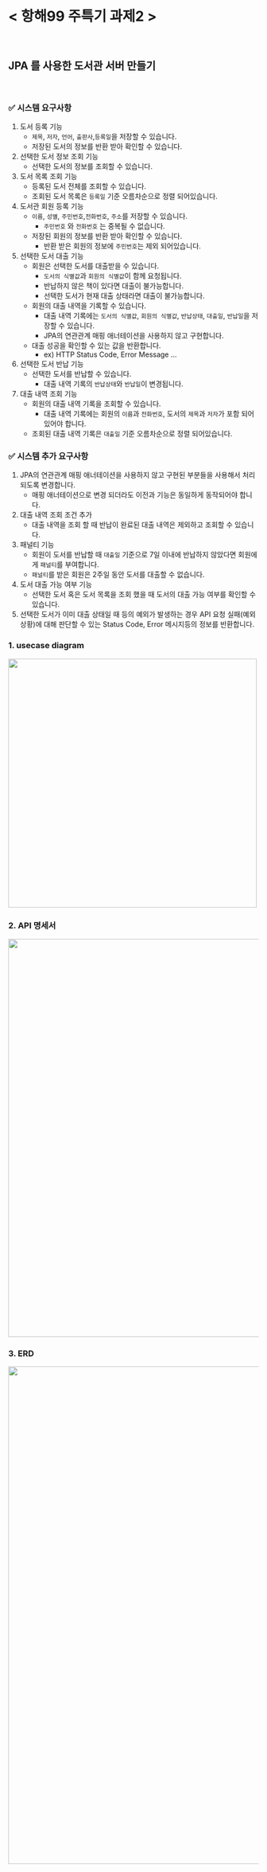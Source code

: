 # < 항해99 주특기 과제2 >
<br/>

## JPA 를 사용한 도서관 서버 만들기
<br/>

### ✅ 시스템 요구사항
1. 도서 등록 기능
    - `제목`, `저자`, `언어`, `출판사`,`등록일`을 저장할 수 있습니다.
    - 저장된 도서의 정보를 반환 받아 확인할 수 있습니다.
2. 선택한 도서 정보 조회 기능
    - 선택한 도서의 정보를 조회할 수 있습니다.
3.  도서 목록 조회 기능
    - 등록된 도서 전체를 조회할 수 있습니다.
    - 조회된 도서 목록은 `등록일` 기준 오름차순으로 정렬 되어있습니다.
4.  도서관 회원 등록 기능
    - `이름`, `성별`, `주민번호`,`전화번호`, `주소`를 저장할 수 있습니다.
        - `주민번호` 와 `전화번호` 는 중복될 수 없습니다.
    - 저장된 회원의 정보를 반환 받아 확인할 수 있습니다.
        - 반환 받은 회원의 정보에 `주민번호`는 제외 되어있습니다.
5.  선택한 도서 대출 기능
    - 회원은 선택한 도서를 대출받을 수 있습니다.
        - `도서의 식별값`과 `회원의 식별값`이 함께 요청됩니다.
        - 반납하지 않은 책이 있다면 대출이 불가능합니다.
        - 선택한 도서가 현재 대출 상태라면 대출이 불가능합니다.
    - 회원의 대출 내역을 기록할 수 있습니다.
        - 대출 내역 기록에는 `도서의 식별값`, `회원의 식별값`, `반납상태`, `대출일`, `반납일`을 저장할 수 있습니다.
        - JPA의 연관관계 매핑 애너테이션을 사용하지 않고 구현합니다.
    - 대출 성공을 확인할 수 있는 값을 반환합니다.
        - ex) HTTP Status Code, Error Message …
6. 선택한 도서 반납 기능
    - 선택한 도서를 반납할 수 있습니다.
        - 대출 내역 기록의 `반납상태`와 `반납일`이 변경됩니다.
7.  대출 내역 조회 기능
    - 회원의 대출 내역 기록을 조회할 수 있습니다.
        - 대출 내역 기록에는 회원의 `이름`과 `전화번호`, 도서의 `제목`과 `저자`가 포함 되어있어야 합니다.
    - 조회된 대출 내역 기록은 `대출일` 기준 오름차순으로 정렬 되어있습니다.

### ✅ 시스템 추가 요구사항
1. JPA의 연관관계 매핑 애너테이션을 사용하지 않고 구현된 부분들을 사용해서 처리되도록 변경합니다.
    - 매핑 애너테이션으로 변경 되더라도 이전과 기능은 동일하게 동작되어야 합니다.
2.  대출 내역 조회 조건 추가
    - 대출 내역을 조회 할 때 반납이 완료된 대출 내역은 제외하고 조회할 수 있습니다.
3.  패널티 기능
    - 회원이 도서를 반납할 때 `대출일` 기준으로 7일 이내에 반납하지 않았다면 회원에게 `패널티`를 부여합니다.
    - `패널티`를 받은 회원은 2주일 동안 도서를 대출할 수 없습니다.
4.  도서 대출 가능 여부 기능
    - 선택한 도서 혹은 도서 목록을 조회 했을 때 도서의 대출 가능 여부를 확인할 수 있습니다.
5.  선택한 도서가 이미 대출 상태일 때 등의 예외가 발생하는 경우 API 요청 실패(예외상황)에 대해 판단할 수 있는 Status Code, Error 메시지등의 정보를 반환합니다.

### 1. usecase diagram
<img src="" width="500" />

### 2. API 명세서
<img src="https://github.com/kyungmin1221/3dsMax_Study/assets/105621255/09a3caef-0916-4b04-b224-9f3b6bcff15b" width="800" />


### 3. ERD
<img src="https://github.com/kyungmin1221/3dsMax_Study/assets/105621255/3aeb9dee-477f-472c-90f8-7ac0a9770537" width="1000" />
